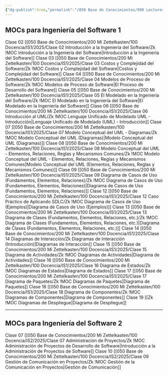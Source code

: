 ```yaml
---
{"dg-publish":true,"permalink":"/050 Base de Conocimientos/990 Lectures Zettel/Zk 025 MOCs de Ingeniería del Software/","tags":["#digitalGarden"]}
---
```


## MOCs para Ingeniería del Software 1

Clase 02 [[050 Base de Conocimientos/200  Mi Zettelkasten/100 Docencia/IS1/2025/Clase 02 Introducción a la Ingeniería del Software/Zk !MOC Introducción a la Ingeniería del Software\|Introducción a la Ingeniería del Software]]
Clase 03 [[050 Base de Conocimientos/200  Mi Zettelkasten/100 Docencia/IS1/2025/Clase 03 Costos y Complejidad del Software/Zk !MOC Costos y Complejidad del Software\|Costos y Complejidad del Software]]
Clase 04 [[050 Base de Conocimientos/200  Mi Zettelkasten/100 Docencia/IS1/2025/Clase 04 Modelos de Proceso de Software/Zk !MOC Modelos de Proceso de Software\|El Proceso de Desarrollo del Software]]
Clase 05 [[050 Base de Conocimientos/200  Mi Zettelkasten/100 Docencia/IS1/2025/Clase 05 El Modelado en la Ingeniería del Software/Zk !MOC El Modelado en la Ingeniería del Software\|El Modelado en la Ingeniería del Software]]
Clase 06 [[050 Base de Conocimientos/200  Mi Zettelkasten/100 Docencia/IS1/2025/Clase 06 Introducción al UML/Zk !MOC Lenguaje Unificado de Modelado UML - Introducción\|Lenguaje Unificado de Modelado (UML) - Introducción]]
Clase 07 [[050 Base de Conocimientos/200  Mi Zettelkasten/100 Docencia/IS1/2025/Clase 07 Modelo Conceptual del UML - Diagramas/Zk !MOC Modelo Conceptual del UML (Diagramas)\|Modelo Conceptual del UML (Diagramas)]]
Clase 08 [[050 Base de Conocimientos/200  Mi Zettelkasten/100 Docencia/IS1/2025/Clase 08 Modelo Conceptual del UML - Elementos, Relaciones, Reglas y Mecanismos Comunes/Zk !MOC Modelo Conceptual del UML - Elementos, Relaciones, Reglas y Mecanismos Comunes\|Modelo Conceptual del UML (Elementos, Relaciones, Reglas y Mecanismos Comunes)]]
Clase 09 [[050 Base de Conocimientos/200  Mi Zettelkasten/100 Docencia/IS1/2025/Clase 09 Diagrama de Casos de Uso (Fundamentos, Elementos, Relaciones)/Zk !MOC Diagrama de Casos de Uso (Fundamentos, Elementos, Relaciones)\|Diagrama de Casos de Uso (Fundamentos, Elementos, Relaciones)]]
Clase 12 [[050 Base de Conocimientos/200  Mi Zettelkasten/100 Docencia/IS1/2025/Clase 12 Caso Práctico de Aplicando SDLC/Zk !MOC Diagrama de Casos de Uso (Ejemplos)\|Diagrama de Casos de Uso (Ejemplos)]]
Clase 13 [[050 Base de Conocimientos/200  Mi Zettelkasten/100 Docencia/IS1/2025/Clase 13 Diagrama de Clases (Fundamentos, Elementos, Relaciones, etc.)/Zk !MOC Diagrama de Clases (Fundamentos, Elementos, Relaciones, etc.)\|Diagrama de Clases (Fundamentos, Elementos, Relaciones, etc.)]]
Clase 14 [[050 Base de Conocimientos/200  Mi Zettelkasten/100 Docencia/IS1/2025/Clase 14 Diagramas de Interacción/Zk Diagramas de Interacción (Introducción)\|Diagramas de Interacción]]
Clase 15 [[050 Base de Conocimientos/200  Mi Zettelkasten/100 Docencia/IS1/2025/Clase 15 Diagrama de Actividades/Zk !MOC Diagramas de Actividades\|Diagrama de Actividades]]
Clase 16 [[050 Base de Conocimientos/200  Mi Zettelkasten/100 Docencia/IS1/2025/Clase 16 Diagrama de Estados/Zk !MOC Diagramas de Estados\|Diagrama de Estados]]
Clase 17 [[050 Base de Conocimientos/200  Mi Zettelkasten/100 Docencia/IS1/2025/Clase 17 Diagrama de Paquetes/Zk !MOC Diagramas de Paquetes\|Diagrama de Paquetes]]
Clase 18  [[050 Base de Conocimientos/200  Mi Zettelkasten/100 Docencia/IS1/2025/Clase 18 Diagrama de Componentes/Zk !MOC Diagramas de Componentes\|Diagrama de Componentes]]
Clase 19  [[Zk !MOC Diagramas de Despliegue\|Diagrama de Despliegue]]

---
## MOCs para Ingeniería del Software 2
Clase 07 [[050 Base de Conocimientos/200  Mi Zettelkasten/100 Docencia/IS2/2025/Clase 07 Administración de Proyectos/Zk !MOC Administración de Proyectos de Desarrollo de Software\|Introducción a la Administración de Proyectos de Software]]
Clase 10 [[050 Base de Conocimientos/200  Mi Zettelkasten/100 Docencia/IS2/2025/Clase 09 Gestión de Comunicación en Proyectos/Zk !MOC Gestión de la Comunicación en Proyectos\|Gestión de Comunicación]]


